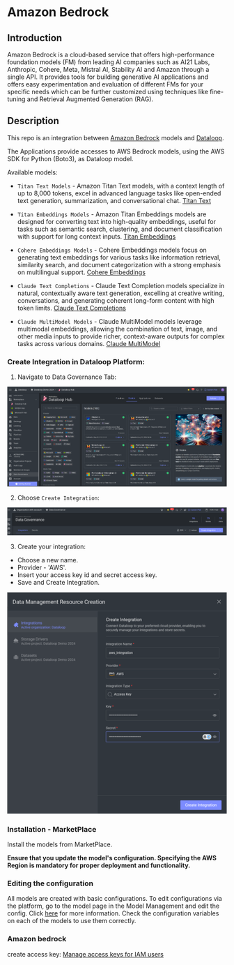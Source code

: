 # Amazon Bedrock

## Introduction

Amazon Bedrock is a cloud-based service that offers high-performance foundation models (FM) from leading AI companies
such as
AI21 Labs, Anthropic, Cohere, Meta, Mistral AI, Stability AI and Amazon through a single API.
It provides tools for building generative AI applications and offers easy experimentation and evaluation of different
FMs
for your specific needs which can be further customized using techniques like fine-tuning and Retrieval Augmented
Generation (RAG).

## Description

This repo is an integration
between [Amazon Bedrock](https://docs.aws.amazon.com/bedrock/latest/userguide/what-is-bedrock.html)
models and [Dataloop](https://dataloop.ai/).

The Applications provide accesses to AWS Bedrock models, using the AWS SDK for Python (Boto3), as Dataloop model.

Available models:

* `Titan Text Models` - Amazon Titan Text models, with a context length of up to 8,000 tokens, excel in advanced
  language tasks like open-ended text generation, summarization, and conversational
  chat. [Titan Text](models/titan/README.md)


* `Titan Embeddings Models` - Amazon Titan Embeddings models are designed for converting text into high-quality
  embeddings, useful for tasks such as semantic search, clustering, and document classification with support for long
  context inputs.
  [Titan Embeddings](models/titan/README.md)


* `Cohere Embeddings Models` - Cohere Embeddings models focus on generating text embeddings for various tasks like
  information retrieval, similarity search, and document categorization with a strong emphasis on multilingual support.
  [Cohere Embeddings](models/cohere/README.md)


* `Claude Text Completions` - Claude Text Completion models specialize in natural, contextually aware text generation,
  excelling at creative writing, conversations, and generating coherent long-form content with high token limits.
  [Claude Text Completions](models/claude/README.md)

* `Claude MultiModel Models` - Claude MultiModel models leverage multimodal embeddings, allowing the combination of
  text,
  image, and other media inputs to provide richer, context-aware outputs for complex tasks across various domains.
  [Claude MultiModel](models/claude/README.md)

### Create Integration in Dataloop Platform:

1. Navigate to Data Governance Tab:

<img src="assets/data_govarance.png" alt="data_govarance">

2. Choose `Create Integration`:

<img src="assets/create_integration.png" alt="create_integration">

3. Create your integration:

* Choose a new name.
* Provider - 'AWS'.
* Insert your access key id and secret access key.
* Save and Create Integration.

<img src="assets/key_secret.png" alt="key_secret">

### Installation - MarketPlace

Install the models from MarketPlace.

**Ensure that you update the model's configuration. Specifying the AWS Region is mandatory for proper deployment and functionality.**

### Editing the configuration

All models are created with basic configurations. To edit configurations via the platform, go to the model page in the Model Management and edit the config.
Click [here](https://developers.dataloop.ai/tutorials/model_management/ai_library/chapter/#model-configuration) for more information. Check the configuration variables on each of the models to use them correctly.

### Amazon bedrock

create access
key: [Manage access keys for IAM users](https://docs.aws.amazon.com/IAM/latest/UserGuide/id_credentials_access-keys.html#rotating_access_keys_console)